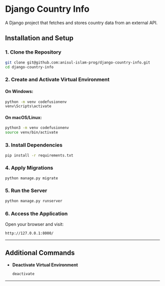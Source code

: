 # **Django Country Info**  
A Django project that fetches and stores country data from an external API.

## **Installation and Setup**

### **1. Clone the Repository**  
```sh
git clone git@github.com:anisul-islam-prog/django-country-info.git
cd django-country-info
```

### **2. Create and Activate Virtual Environment**
#### **On Windows:**
```sh
python -m venv codefusionenv
venv\Scripts\activate
```

#### **On macOS/Linux:**
```sh
python3 -m venv codefusionenv
source venv/bin/activate
```

### **3. Install Dependencies**
```sh
pip install -r requirements.txt
```

### **4. Apply Migrations**
```sh
python manage.py migrate
```

### **5. Run the Server**
```sh
python manage.py runserver
```

### **6. Access the Application**
Open your browser and visit:
```
http://127.0.0.1:8000/
```

---

## **Additional Commands**
- **Deactivate Virtual Environment**  
  ```sh
  deactivate
  ```

---
